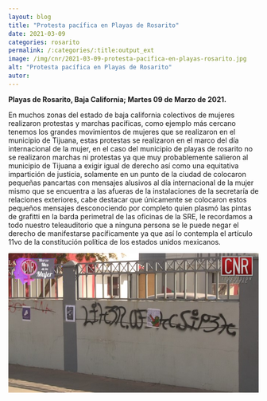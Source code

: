 ```yaml
---
layout: blog
title: "Protesta pacífica en Playas de Rosarito"
date: 2021-03-09
categories: rosarito
permalink: /:categories/:title:output_ext
image: /img/cnr/2021-03-09-protesta-pacifica-en-playas-rosarito.jpg
alt: "Protesta pacífica en Playas de Rosarito"
autor:
---
```


**Playas de Rosarito, Baja California; Martes 09 de Marzo de 2021.** 

En muchos zonas del estado de baja california colectivos de mujeres realizaron protestas y marchas pacíficas, como ejemplo más cercano tenemos los grandes movimientos de mujeres que se realizaron en el municipio de Tijuana, estas protestas se realizaron en el marco del día internacional de la mujer, en el caso del municipio de playas de rosarito no se realizaron marchas ni protestas ya que muy probablemente salieron al municipio de Tijuana a exigir igual de derecho así como una equitativa impartición de justicia, solamente en un punto de la ciudad de colocaron pequeñas pancartas con mensajes alusivos al día internacional de la mujer  mismo que se encuentra a las afueras de la instalaciones de la secretaría de relaciones exteriores, cabe destacar que únicamente se colocaron estos pequeños mensajes desconociendo por completo quien plasmó las pintas de grafitti en la barda perimetral de las oficinas de la SRE, le recordamos a todo nuestro teleauditorio que a ninguna persona se le puede negar el derecho de manifestarse pacíficamente ya que así lo contempla el artículo 11vo de la constitución política de los estados unidos mexicanos.  

<div id="carouselExampleSlidesOnly" class="carousel slide" data-ride="carousel">
  <div class="carousel-inner">
    <div class="carousel-item active">
       <img class="d-block w-100" src="/img/cnr/2021-03-09-protesta-pacifica-en-playas-rosarito.jpg" loading="lazy"  alt="Protesta pacífica en Playas de Rosarito">
    </div>
  </div>
</div>